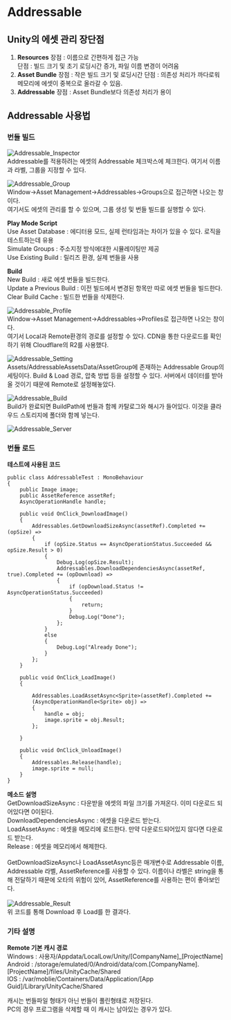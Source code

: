 # Addressable

## Unity의 에셋 관리 장단점
1. **Resources**
장점 : 이름으로 간편하게 접근 가능   
단점 : 빌드 크기 및 초기 로딩시간 증가, 파일 이름 변경이 어려움   
2. **Asset Bundle**
장점 : 작은 빌드 크기 및 로딩시간
단점 : 의존성 처리가 까다로워 메모리에 에셋이 중복으로 올라갈 수 있음.
3. **Addressable**
장점 : Asset Bundle보다 의존성 처리가 용이

## Addressable 사용법
### 번들 빌드
![Addressable_Inspector](/images/AddressableInspector.PNG)   
Addressable를 적용하려는 에셋의 Addressable 체크박스에 체크한다.
여기서 이름과 라벨, 그룹을 지정할 수 있다.   

![Addressable_Group](/images/AddressableGroup.PNG)   
Window->Asset Management->Addressables->Groups으로 접근하면 나오는 창이다.   
여기서도 에셋의 관리를 할 수 있으며, 그룹 생성 및 번들 빌드를 실행할 수 있다.   

**Play Mode Script**   
Use Asset Database : 에디터용 모드, 실제 런타임과는 차이가 있을 수 있다. 로직을 테스트하는데 유용   
Simulate Groups : 주소지정 방식에대한 시뮬레이팅만 제공   
Use Existing Build : 릴리즈 환경, 실제 번들을 사용   

**Build**   
New Build : 새로 에셋 번들을 빌드한다.   
Update a Previous Build : 이전 빌드에서 변경된 항목만 따로 에셋 번들을 빌드한다.   
Clear Build Cache : 빌드한 번들을 삭제한다.   

![Addressable_Profile](/images/AddressableProfile.PNG)   
Window->Asset Management->Addressables->Profiles로 접근하면 나오는 창이다.   
여기서 Local과 Remote환경의 경로를 설정할 수 있다. CDN을 통한 다운로드를 확인하기 위해 Cloudflare의 R2를 사용했다.   

![Addressable_Setting](/images/AddressableSetting.PNG)   
Assets/AddressableAssetsData/AssetGroup에 존재하는 Addressable Group의 세팅이다. Build & Load 경로, 압축 방법 등을 설정할 수 있다. 서버에서 데이터를 받아올 것이기 때문에 Remote로 설정해놓았다.   

![Addressable_Build](/images/AddressableBuild.PNG)   
Build가 완료되면 BuildPath에 번들과 함께 카탈로그와 해시가 들어있다. 이것을 클라우드 스토리지에 폴더와 함께 넣는다.

![Addressable_Server](/images/AddressableServer.PNG)

### 번들 로드
**테스트에 사용된 코드**   
```
public class AddressableTest : MonoBehaviour
{
    public Image image;
    public AssetReference assetRef;
    AsyncOperationHandle handle;
    
    public void OnClick_DownloadImage()
    {
        Addressables.GetDownloadSizeAsync(assetRef).Completed += (opSize) =>
        {
            if (opSize.Status == AsyncOperationStatus.Succeeded && opSize.Result > 0)
            {
                Debug.Log(opSize.Result);
                Addressables.DownloadDependenciesAsync(assetRef, true).Completed += (opDownload) =>
                {
                    if (opDownload.Status != AsyncOperationStatus.Succeeded)
                    {
                        return;
                    }
                    Debug.Log("Done");
                };
            }
            else
            {
                Debug.Log("Already Done");
            }
        };
    }

    public void OnClick_LoadImage()
    {
       
        Addressables.LoadAssetAsync<Sprite>(assetRef).Completed +=
        (AsyncOperationHandle<Sprite> obj) =>
        {
            handle = obj;
            image.sprite = obj.Result;
        };

    }

    public void OnClick_UnloadImage()
    {
        Addressables.Release(handle);
        image.sprite = null;
    }
}
```
**메소드 설명**   
GetDownloadSizeAsync : 다운받을 에셋의 파일 크기를 가져온다. 이미 다운로드 되어있다면 0이된다.   
DownloadDependenciesAsync : 에셋을 다운로드 받는다.   
LoadAssetAsync : 에셋을 메모리에 로드한다. 만약 다운로드되어있지 않다면 다운로드 받는다.   
Release : 에셋을 메모리에서 해제한다.   
<br/>
GetDownloadSizeAsync나 LoadAssetAsync등은 매개변수로 Addressable 이름, Addressable 라벨, AssetReference를 사용할 수 있다. 이름이나 라벨은 string을 통해 전달하기 때문에 오타의 위험이 있어, AssetReference를 사용하는 편이 좋아보인다.   
<br/>
![Addressable_Result](/images/AddressableResult.PNG)   
위 코드를 통해 Download 후 Load를 한 결과다.   

### 기타 설명
**Remote 기본 캐시 경로**   
Windows : 사용자/Appdata/LocalLow/Unity/[CompanyName]_[ProjectName]   
Android : /storage/emulated/0/Android/data/com.[CompanyName].[ProjectName]/files/UnityCache/Shared   
IOS : /var/moblie/Containers/Data/Application/[App Guid]/Library/UnityCache/Shared

캐시는 번들파일 형태가 아닌 번들이 풀린형태로 저장된다.   
PC의 경우 프로그램을 삭제할 때 이 캐시는 남아있는 경우가 있다.   